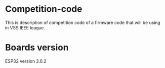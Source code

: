 # Competition-code

This is description of competition code of a firmware code that will be using in VSS IEEE league.

# Boards version

ESP32 version 3.0.2

#